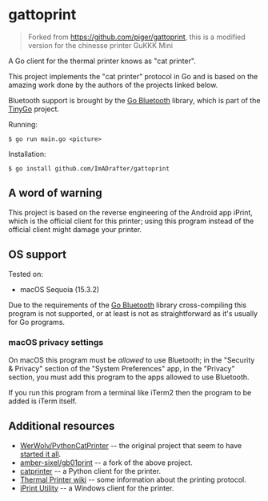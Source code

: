 # gattoprint

> Forked from https://github.com/piger/gattoprint, this is a modified version for the chinesse printer GuKKK Mini

A Go client for the thermal printer knows as "cat printer".

This project implements the "cat printer" protocol in Go and is based on the amazing work
done by the authors of the projects linked below.

Bluetooth support is brought by the [Go Bluetooth](https://github.com/tinygo-org/bluetooth) library,
which is part of the [TinyGo](https://tinygo.org/) project.

Running:
```
$ go run main.go <picture>
```

Installation:

```
$ go install github.com/ImADrafter/gattoprint
```

## A word of warning

This project is based on the reverse engineering of the Android app iPrint, which is
the official client for this printer; using this program instead of the official client might
damage your printer.

## OS support

Tested on:

- macOS Sequoia (15.3.2)

Due to the requirements of the [Go Bluetooth](https://github.com/tinygo-org/bluetooth) library
cross-compiling this program is not supported, or at least is not as straightforward as it's usually
for Go programs.

### macOS privacy settings

On macOS this program must be _allowed_ to use Bluetooth; in the "Security & Privacy" section
of the "System Preferences" app, in the "Privacy" section, you must add this program to the
apps allowed to use Bluetooth.

If you run this program from a terminal like iTerm2 then the program to be added is iTerm itself.

## Additional resources

- [WerWolv/PythonCatPrinter](https://github.com/WerWolv/PythonCatPrinter) -- the original project that seem to have [started it all](https://werwolv.net/blog/cat_printer).
- [amber-sixel/gb01print](https://github.com/amber-sixel/gb01print) -- a fork of the above project.
- [catprinter](https://github.com/rbaron/catprinter) -- a Python client for the printer.
- [Thermal Printer wiki](https://github.com/bitbank2/Thermal_Printer/wiki/Cat-Rabbit-printer-info) -- some information about the printing protocol.
- [iPrint Utility](https://mywk.net/software/iprint-utility) -- a Windows client for the printer.
